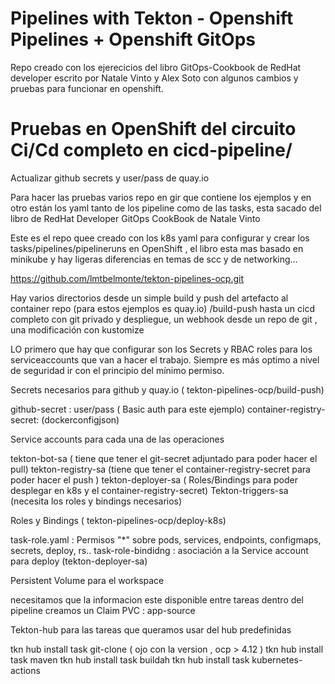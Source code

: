 # Pipelines with Tekton - Openshift Pipelines +  Openshift GitOps

Repo creado con los ejerecicios del libro GitOps-Cookbook de RedHat developer escrito por Natale Vinto y Alex Soto 
con algunos cambios y pruebas para funcionar en openshift.

# Pruebas en OpenShift del circuito Ci/Cd completo  en cicd-pipeline/
 Actualizar github secrets y user/pass de quay.io

Para hacer las pruebas varios repo en gir que contiene los ejemplos y en otro están los yaml tanto de los pipeline como de las tasks, esta sacado del libro de RedHat Developer GitOps CookBook de Natale Vinto

Este es el repo quee creado con los k8s yaml para configurar y crear los tasks/pipelines/pipelineruns en OpenShift , el libro esta mas basado en minikube y hay ligeras diferencias en temas de scc y de networking…

https://github.com/lmtbelmonte/tekton-pipelines-ocp.git

Hay varios directorios desde un simple build y push del artefacto al container repo (para estos ejemplos es quay.io)
/build-push hasta un cicd completo con git privado y despliegue, un webhook desde un repo de git , una modificación con kustomize 

LO primero que hay que configurar son los Secrets y RBAC roles para los serviceaccounts que van a hacer  el trabajo.
Siempre es más optimo a nivel de seguridad ir con el principio del mínimo permiso.

Secrets necesarios para github y quay.io  ( tekton-pipelines-ocp/build-push)

github-secret : user/pass  ( Basic auth para este ejemplo)
container-registry-secret:  (dockerconfigjson)
 
Service accounts para cada una de las operaciones

tekton-bot-sa ( tiene que tener el git-secret adjuntado para poder hacer el pull)
tekton-registry-sa (tiene que tener el container-registry-secret para poder hacer el push )
tekton-deployer-sa ( Roles/Bindings para poder desplegar en k8s y el container-registry-secret)
Tekton-triggers-sa (necesita los roles y bindings necesarios)
	
Roles y Bindings  ( tekton-pipelines-ocp/deploy-k8s)

task-role.yaml  : Permisos "*" sobre pods, services, endpoints, configmaps, secrets, deploy, rs..
task-role-bindidng : asociación a la Service account para deploy (tekton-deployer-sa)

Persistent Volume para el workspace

necesitamos que la informacion este disponible entre tareas dentro del pipeline creamos un Claim 
PVC : app-source

Tekton-hub para las tareas que queramos usar del hub predefinidas 

tkn hub install task git-clone ( ojo con la version ,  ocp > 4.12 )
tkn hub install task maven
tkn hub install task buildah
tkn hub install task kubernetes-actions
